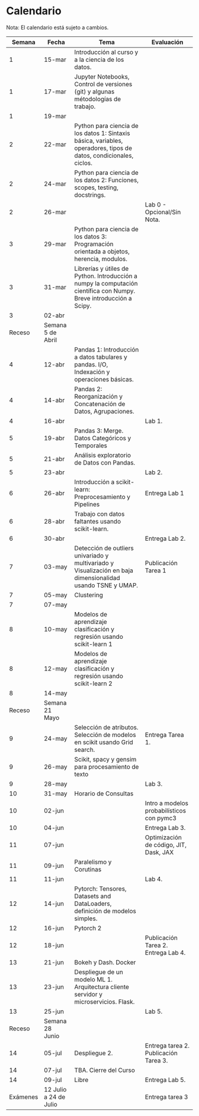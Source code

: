 # Calendario

Nota: El calendario está sujeto a cambios.

|  Semana  	|  Fecha  	|  Tema  	|  Evaluación  	|
|-	|-	|-	|-	|
| 1 	| 15-mar 	|  Introducción al curso y a la   ciencia de los datos.   	|     	|
| 1 	| 17-mar 	|  Jupyter Notebooks, Control de   versiones (git)   y algunas   métodologías de trabajo.  	|    	|
| 1 	| 19-mar 	|  	|    	|
| 2 	| 22-mar 	|  Python para ciencia de los datos   1: Sintaxis básica, variables, operadores, tipos de datos, condicionales,   ciclos.  	|     	|
| 2 	| 24-mar 	|  Python para ciencia de los datos   2: Funciones, scopes, testing, docstrings.   	|    	|
| 2 	| 26-mar 	|  	|  Lab 0 - Opcional/Sin Nota.   	|
| 3 	| 29-mar 	|  Python para ciencia de los datos   3: Programación orientada a objetos, herencia, modulos.   	|     	|
| 3 	| 31-mar 	|  Librerías y útiles de Python.   Introducción a numpy la computación científica con Numpy. Breve introducción   a Scipy.   	|    	|
| 3 	| 02-abr 	|  	|    	|
|     Receso  	| Semana 5 de Abril 	|    	|    	|
| 4 	| 12-abr 	|  Pandas 1: Introducción a datos   tabulares y pandas. I/O, Indexación y operaciones básicas.  	|     	|
| 4 	| 14-abr 	|  Pandas 2: Reorganización y   Concatenación de Datos, Agrupaciones. 	|    	|
| 4 	| 16-abr 	|  	|  Lab 1.  	|
| 5 	| 19-abr 	| Pandas 3: Merge. Datos Categóricos y Temporales 	|     	|
| 5 	| 21-abr 	|  Análisis exploratorio de Datos con   Pandas.  	|  	|
| 5 	| 23-abr 	|  	|  Lab 2.  	|
| 6 	| 26-abr 	| Introducción a scikit-learn: Preprocesamiento y Pipelines 	| Entrega Lab 1 	|
| 6 	| 28-abr 	| Trabajo con datos faltantes usando scikit-learn. 	|    	|
| 6 	| 30-abr 	|  	| Entrega Lab 2. 	|
| 7 	| 03-may 	| Detección de outliers univariado y multivariado y Visualización en baja   dimensionalidad usando TSNE y UMAP. 	| Publicación Tarea 1  	|
| 7 	| 05-may 	| Clustering 	|    	|
| 7 	| 07-may 	|  	|    	|
| 8 	| 10-may 	|  Modelos de aprendizaje   clasificación y regresión usando scikit-learn 1 	|  	|
| 8 	| 12-may 	|  Modelos de aprendizaje   clasificación y regresión usando scikit-learn 2 	|    	|
| 8 	| 14-may 	|  	|  	|
| Receso  	| Semana 21 Mayo 	|  	|  	|
| 9 	| 24-may 	|  Selección de atributos. Selección   de modelos en scikit usando Grid search.  	|  Entrega Tarea 1. 	|
| 9 	| 26-may 	|  Scikit, spacy y gensim para   procesamiento de texto  	|    	|
| 9 	| 28-may 	|  	| Lab 3. 	|
| 10 	| 31-may 	|  Horario de Consultas 	|  	|
| 10 	| 02-jun 	|   	|   Intro a modelos probabilísticos con pymc3 	|
| 10 	| 04-jun 	|  	| Entrega Lab 3. 	|
| 11 	| 07-jun 	|  	|  Optimización de código, JIT, Dask,   JAX	|
| 11 	| 09-jun 	|  Paralelismo y Corutinas  	|    	|
| 11 	| 11-jun 	|  	|  Lab 4. 	|
| 12 	| 14-jun 	|  Pytorch: Tensores, Datasets and   DataLoaders, definición de modelos simples.  	|     	|
| 12 	| 16-jun 	| Pytorch 2 	|    	|
| 12 	| 18-jun 	|  	|  Publicación Tarea 2. Entrega Lab   4. 	|
| 13 	| 21-jun 	|  Bokeh y Dash. Docker  	|     	|
| 13 	| 23-jun 	|  Despliegue de un modelo ML 1.   Arquitectura cliente servidor y microservicios. Flask.  	|    	|
| 13 	| 25-jun 	|  	| Lab 5.  	|
| Receso  	| Semana 28 Junio 	|  	|  	|
| 14 	| 05-jul 	|  Despliegue 2. 	|  Entrega tarea 2. Publicación Tarea   3. 	|
| 14 	| 07-jul 	| TBA. Cierre del Curso 	|    	|
| 14 	| 09-jul 	|  Libre  	| Entrega Lab 5. 	|
|  Exámenes  	|   12 Julio a 24 de Julio  	|     	|  Entrega tarea 3 	|